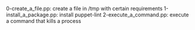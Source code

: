 0-create_a_file.pp:
create a file in /tmp with certain requirements
1-install_a_package.pp:
install puppet-lint
2-execute_a_command.pp:
execute a command that kills a process
